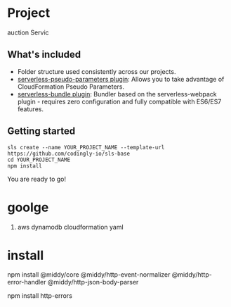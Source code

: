 # Project

auction Servic

## What's included
* Folder structure used consistently across our projects.
* [serverless-pseudo-parameters plugin](https://www.npmjs.com/package/serverless-pseudo-parameters): Allows you to take advantage of CloudFormation Pseudo Parameters.
* [serverless-bundle plugin](https://www.npmjs.com/package/serverless-pseudo-parameters): Bundler based on the serverless-webpack plugin - requires zero configuration and fully compatible with ES6/ES7 features.

## Getting started
```
sls create --name YOUR_PROJECT_NAME --template-url https://github.com/codingly-io/sls-base
cd YOUR_PROJECT_NAME
npm install
```

You are ready to go!

# goolge 
1. aws dynamodb cloudformation yaml

# install
npm install @middy/core @middy/http-event-normalizer @middy/http-error-handler @middy/http-json-body-parser

npm install http-errors
